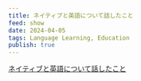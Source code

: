 ```yaml
---
title: ネイティブと英語について話したこと
feed: show
date: 2024-04-05
tags: Language Learning, Education
publish: true
---
```


[ネイティブと英語について話したこと](https://talking-english.net/)

